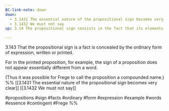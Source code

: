 ```yaml
---
BC-link-note: down
down:
  - 3.1431 The essential nature of the propositional sign becomes very clear
  - 3.1432 We must not say
up: 3.14 The propositional sign consists in the fact that its elements

---
```

3.143 That the propositional sign is a fact is concealed by the ordinary form of expression, written or printed.

For in the printed proposition, for example, the sign of a proposition does not appear essentially different from a word.

(Thus it was possible for Frege to call the proposition a compounded name.)
%%
[[3.1431 The essential nature of the propositional sign becomes very clear]]
[[3.1432 We must not say]]

#propositions #sign #facts #ordinary #form #expression #example #words #essence #contingent #Frege %%